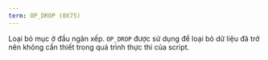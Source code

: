 ```yaml
---
term: OP_DROP (0X75)
---
```


Loại bỏ mục ở đầu ngăn xếp. `OP_DROP` được sử dụng để loại bỏ dữ liệu đã trở nên không cần thiết trong quá trình thực thi của script.
